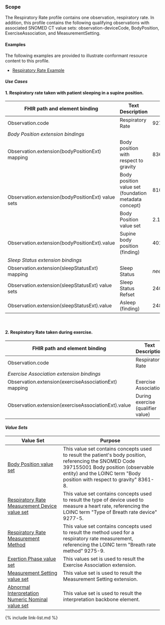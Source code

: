 ﻿### Scope

The Respiratory Rate profile contains one observation, respiratory rate. In addition, this profile contains the following qualifying observations with associated SNOMED CT value sets: observation-deviceCode, BodyPosition, ExerciseAssociation, and MeasurementSetting.

#### Examples

The following examples are provided to illustrate conformant resource content to this profile.

- [Respiratory Rate Example](Observation-respiratoryRate-example.html)

#### *Use Cases*

<div>
	<h4>1.	Respiratory rate taken with patient sleeping in a supine position.</h4>
	<table class="grid">
		<thead>
			<tr>
			  <th width="20%">FHIR path and element binding</th>
			  <th width="40%">Text Description</th>
			  <th width="20%">Code</th>
			  <th width="20%">Terminology</th>
			</tr>
		</thead>
		<tbody>
			<tr>
			  <td>Observation.code</td>
			  <td>Respiratory Rate</td>
			  <td>9279-1</td>
			  <td>LOINC</td>
			</tr>
			<tr>
			  <td colspan="4"><i>Body Position extension bindings</i></td>
			</tr>
			<tr>
			  <td>Observation.extension(bodyPositionExt) mapping</td>
			  <td>Body position with respect to gravity</td>
			  <td>8361-8</td>
			  <td>LOINC</td>
			</tr>
			<tr>
			  <td rowspan="2">Observation.extension(bodyPositionExt) value sets</td>
			  <td>Body position value set (foundation metadata concept)</td>
			  <td>81000205109</td>
			  <td>SNOMED CT Solor extension</td>
			</tr>
			<tr>
			  <td>Body Position value set</td>
			  <td>2.16.840.1.113762.1.4.1181.38</td>
			  <td>VSAC</td>
			</tr>
			<tr>
			  <td>Observation.extension(bodyPositionExt).value</td>
			  <td>Supine body position (finding)</td>
			  <td>40199007</td>
			  <td>SNOMED CT</td>
			</tr>
			<tr>
			  <td colspan="4"><i>Sleep Status extension bindings</i></td>
			</tr>
			<tr>
			  <td>Observation.extension(sleepStatusExt) mapping</td>
			  <td>Sleep Status</td>
			  <td><i>need to request LOINC code</i></td>
			  <td>LOINC</td>
			</tr>
			<tr>
			  <td>Observation.extension(sleepStatusExt) value sets</td>
			  <td>Sleep Status Refset</td>
			  <td>24011000205104</td>
			  <td>SNOMED CT Solor extension</td>
			</tr>
			<tr>
			  <td>Observation.extension(sleepStatusExt).value</td>
			  <td>Asleep (finding)</td>
			  <td>248220008</td>
			  <td>SNOMED CT</td>
			</tr>
		</tbody>
	</table>
	<br>
	<h4>2.  Respiratory Rate taken during exercise.</h4>
	<table class="grid">
		<thead>
			<tr>
			  <th width="20%">FHIR path and element binding</th>
			  <th width="40%">Text Description</th>
			  <th width="20%">Code</th>
			  <th width="20%">Terminology</th>
			</tr>
		</thead>
		<tbody>
			<tr>
			  <td>Observation.code</td>
			  <td>Respiratory Rate</td>
			  <td>9279-1</td>
			  <td>LOINC</td>
			</tr>
			<tr>
			  <td colspan="4"><i>Exercise Association extension bindings</i></td>
			</tr>
			<tr>
			  <td>Observation.extension(exerciseAssociationExt) mapping</td>
			  <td>Exercise Association</td>
			  <td>8361-8</td>
			  <td>LOINC</td>
			</tr>
			<tr>
			  <td>Observation.extension(exerciseAssociationExt).value</td>
			  <td>During exercise (qualifier value)</td>
			  <td>309604004</td>
			  <td>SNOMED CT</td>
			</tr>
		</tbody>
	</table>
</div>

#### *Value Sets*

<div>
	<table class="grid">
		<thead>
			<tr>
			  <th width="20%">Value Set</th>
			  <th width="40%">Purpose</th>
			</tr>
		</thead>
		<tbody>
			<tr>
			  <td><a href="ValueSet-bodyPositionVS.html">Body Position value set</a></td>
			  <td>This value set contains concepts used to result the patient's body position, referencing the SNOMED Code 397155001 Body position (observable entity) and the LOINC term "Body position with respect to gravity" 8361-8.</td>
			</tr> 
			<tr>
			  <td><a href="ValueSet-respiratoryRateMeasDeviceVS.html">Respiratory Rate Measurement Device value set</a></td>
			  <td>This value set contains concepts used to result the type of device used to measure a heart rate, referencing the LOINC term "Type of Breath rate device" 9277-5.</td>
			</tr>
			<tr>
			  <td><a href="ValueSet-respiratoryRateMeasMethodVS.html">Respiratory Rate Measurement Method</a></td>
			  <td>This value set contains concepts used to result the method used for a respiratory   rate measurement, referencing the LOINC term "Breath rate method” 9275-9.</td>
			</tr>
			<tr>
				<td><a href="ValueSet-exertionPhaseVS.html">Exertion Phase value set</a></td>
				<td>This values set is used to result the Exercise Association extension.</td>
			</tr>
			<tr>
				<td><a href="ValueSet-MeasSettingVS.html">Measurement Setting value set</a></td>
				<td>This value set is used to result the Measurement Setting extension.</td>
			</tr>
			<tr>
				<td><a href="ValueSet-NumericResultIntVS.html">Abnormal Interpretation Numeric Nominal value set</a></td>
				<td>This value set is used to result the interpretation backbone element.</td>
			</tr>
		</tbody>
	</table>
</div>

{% include link-list.md %}
